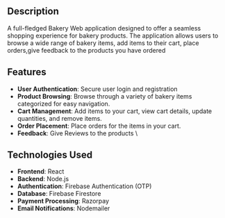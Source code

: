 ## Description
A full-fledged Bakery Web application designed to offer a seamless shopping experience for bakery products. The application allows users to browse a wide range of bakery items, add items to their cart, place orders,give feedback to the products you have ordered

## Features
- **User Authentication**: Secure user login and registration
- **Product Browsing**: Browse through a variety of bakery items categorized for easy navigation.
- **Cart Management**: Add items to your cart, view cart details, update quantities, and remove items.
- **Order Placement**: Place orders for the items in your cart.
- **Feedback**: Give Reviews to the products \

  
## Technologies Used
- **Frontend**: React
- **Backend**: Node.js
- **Authentication**: Firebase Authentication (OTP)
- **Database**: Firebase Firestore
- **Payment Processing**: Razorpay
- **Email Notifications**: Nodemailer
